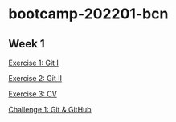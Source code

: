 # bootcamp-202201-bcn

## Week 1

[Exercise 1: Git I](https://github.com/isdi-coders-2022/bootcamp-202201-bcn/tree/master/week1/exercises/exercise-git-basics-1)

[Exercise 2: Git II](https://github.com/isdi-coders-2022/bootcamp-202201-bcn/tree/master/week1/exercises/exercise-git-basics-2)

[Exercise 3: CV](https://github.com/isdi-coders-2022/bootcamp-202201-bcn/tree/master/week1/exercises/exercise-html-cv)

[Challenge 1: Git & GitHub](https://github.com/isdi-coders-2022/bootcamp-202201-bcn/tree/master/week1/challenges/challenge1/)
